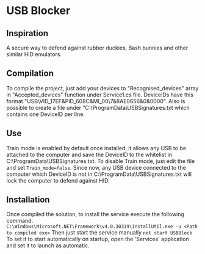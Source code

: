 # USB Blocker

## Inspiration

A secure way to defend against rubber duckies, Bash bunnies and other similar HID emulators.

## Compilation

To compile the project, just add your devices to "Recognised_devices" array in "Accepted_devices" function under Service1.cs file. DeviceIDs have this format "USB\VID_17EF&PID_608C&MI_00\7&8AE0656&0&0000". Also is possible to create a file under "C:\ProgramData\USBSignatures.txt which contains one DeviceID per line.

## Use

Train mode is enabled by default once installed, it allows any USB to be attached to the computer and save the DeviceID to the whitelist in C:\ProgramData\USBSignatures.txt. To disable Train mode, just edit the file and set ``Train_mode=false``. Since now, any USB device connected to the computer which DeviceID is not in C:\ProgramData\USBSignatures.txt will lock the computer to defend against HID.

## Installation

Once compiled the solution, to install the service execute the following command.
`` C:\Windows\Microsoft.NET\Framework\v4.0.30319\InstallUtil.exe -u <Path to compiled exe> ``
Then just start the service manually
`` net start USBBlock ``
To set it to start automatically on startup, open the 'Services' application and set it to launch as automatic.
